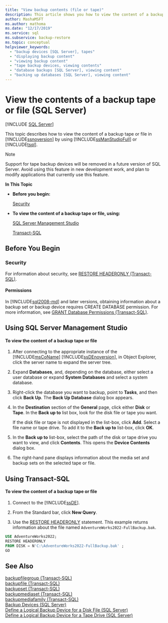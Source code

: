 ```yaml
---
title: "View backup contents (file or tape)"
description: This article shows you how to view the content of a backup tape or file in SQL Server by using SQL Server Management Studio or Transact-SQL.
author: MashaMSFT
ms.author: mathoma
ms.date: "12/17/2019"
ms.service: sql
ms.subservice: backup-restore
ms.topic: conceptual
helpviewer_keywords:
  - "backup devices [SQL Server], tapes"
  - "displaying backup content"
  - "viewing backup content"
  - "tape backup devices, viewing contents"
  - "database backups [SQL Server], viewing content"
  - "backing up databases [SQL Server], viewing content"
---
```

# View the contents of a backup tape or file (SQL Server)
 [!INCLUDE [SQL Server](../../includes/applies-to-version/sqlserver.md)]

  This topic describes how to view the content of a backup tape or file in [!INCLUDE[ssnoversion](../../includes/ssnoversion-md.md)] by using [!INCLUDE[ssManStudioFull](../../includes/ssmanstudiofull-md.md)] or [!INCLUDE[tsql](../../includes/tsql-md.md)].  
  
> [!NOTE]  
>  Support for tape backup devices will be removed in a future version of SQL Server. Avoid using this feature in new development work, and plan to modify applications that currently use this feature.  
  
 **In This Topic**  
  
-   **Before you begin:**  
  
     [Security](#Security)  
  
-   **To view the content of a backup tape or file, using:**  
  
     [SQL Server Management Studio](#SSMSProcedure)  
  
     [Transact-SQL](#TsqlProcedure)  
  
##  <a name="BeforeYouBegin"></a> Before You Begin  
  
###  <a name="Security"></a> Security  
 For information about security, see [RESTORE HEADERONLY &#40;Transact-SQL&#41;](../../t-sql/statements/restore-statements-headeronly-transact-sql.md).  
  
####  <a name="Permissions"></a> Permissions  
 In [!INCLUDE[sql2008-md](../../includes/sql2008-md.md)] and later versions, obtaining information about a backup set or backup device requires CREATE DATABASE permission. For more information, see [GRANT Database Permissions &#40;Transact-SQL&#41;](../../t-sql/statements/grant-database-permissions-transact-sql.md).  
  
##  <a name="SSMSProcedure"></a> Using SQL Server Management Studio  
  
#### To view the content of a backup tape or file  
  
1.  After connecting to the appropriate instance of the [!INCLUDE[msCoName](../../includes/msconame-md.md)] [!INCLUDE[ssDEnoversion](../../includes/ssdenoversion-md.md)], in Object Explorer, click the server name to expand the server tree.  
  
2.  Expand **Databases**, and, depending on the database, either select a user database or expand **System Databases** and select a system database.  
  
3.  Right-click the database you want to backup, point to **Tasks**, and then click **Back Up**. The **Back Up Database** dialog box appears.  
  
4.  In the **Destination** section of the **General** page, click either **Disk** or **Tape**. In the **Back up to** list box, look for the disk file or tape you want.  
  
     If the disk file or tape is not displayed in the list-box, click **Add**. Select a file name or tape drive. To add it to the **Back up to** list-box, click **OK**.  
  
5.  In the **Back up to** list-box, select the path of the disk or tape drive you want to view, and click **Contents**. This opens the **Device Contents** dialog box.  
  
6.  The right-hand pane displays information about the media set and backup sets on the selected tape or file.  
  
##  <a name="TsqlProcedure"></a> Using Transact-SQL  
  
#### To view the content of a backup tape or file  
  
1.  Connect to the [!INCLUDE[ssDE](../../includes/ssde-md.md)].  
  
2.  From the Standard bar, click **New Query**.  
  
3.  Use the [RESTORE HEADERONLY](../../t-sql/statements/restore-statements-headeronly-transact-sql.md) statement. This example returns information about the file named `AdventureWorks2022-FullBackup.bak`.  
  
```sql  
USE AdventureWorks2022;  
RESTORE HEADERONLY   
FROM DISK = N'C:\AdventureWorks2022-FullBackup.bak' ;  
GO  
```  
  
## See Also  
 [backupfilegroup &#40;Transact-SQL&#41;](../../relational-databases/system-tables/backupfilegroup-transact-sql.md)   
 [backupfile &#40;Transact-SQL&#41;](../../relational-databases/system-tables/backupfile-transact-sql.md)   
 [backupset &#40;Transact-SQL&#41;](../../relational-databases/system-tables/backupset-transact-sql.md)   
 [backupmediaset &#40;Transact-SQL&#41;](../../relational-databases/system-tables/backupmediaset-transact-sql.md)   
 [backupmediafamily &#40;Transact-SQL&#41;](../../relational-databases/system-tables/backupmediafamily-transact-sql.md)   
 [Backup Devices &#40;SQL Server&#41;](../../relational-databases/backup-restore/backup-devices-sql-server.md)   
 [Define a Logical Backup Device for a Disk File &#40;SQL Server&#41;](../../relational-databases/backup-restore/define-a-logical-backup-device-for-a-disk-file-sql-server.md)   
 [Define a Logical Backup Device for a Tape Drive &#40;SQL Server&#41;](../../relational-databases/backup-restore/define-a-logical-backup-device-for-a-tape-drive-sql-server.md)  
  
  
